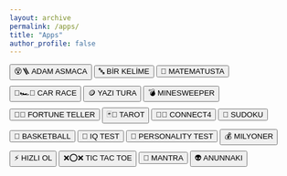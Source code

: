 ```yaml
---
layout: archive
permalink: /apps/
title: "Apps"
author_profile: false
---
```


<style>
    button {
      margin-bottom: 10px; /* Butonlar arasına 10px boşluk ekler */
    }
  </style>

<button onclick="location.href='../game/hangman/hangman.html'">😵🪜 ADAM ASMACA</button> 
<button onclick="location.href='../game/birkelime.html'">🔤 BİR KELİME</button> 
<button onclick="location.href='../game/matematusta.html'">🧮 MATEMATUSTA</button> 
<button onclick="location.href='../game/car-race.html'">🏁🏎️💨 CAR RACE</button> 
<button onclick="location.href='../game/yazitura.html'">🪙 YAZI TURA</button> 
<button onclick="location.href='../game/minesweeper.html'">💣 MINESWEEPER</button> 
<button onclick="location.href='../game/fortune-teller.html'">🔮✨ FORTUNE TELLER</button> 
<button onclick="location.href='../game/tarot/tarot-reader.html'">🃏🔮 TAROT</button> 
<button onclick="location.href='../game/connectfour.html'">🔴🔵 CONNECT4</button> 
<button onclick="location.href='../game/sudoku.html'">🔢 SUDOKU</button> 
<button onclick="location.href='../game/basketball.html'">🏀 BASKETBALL</button> 
<button onclick="location.href='../game/iqtest.html'">🧠 IQ TEST</button> 
<button onclick="location.href='../game/personality-test.html'">🌟 PERSONALITY TEST</button> 
<button onclick="location.href='../game/milyoner.html'">💰 MILYONER</button> 
<button onclick="location.href='../game/fastreflex.html'">⚡ HIZLI OL</button> 
<button onclick="location.href='../game/tictactoe.html'">❌⭕❌ TIC TAC TOE</button> 
<button onclick="location.href='../game/mantra.html'">🙏 MANTRA</button> 
<button onclick="location.href='../game/anunnaki.html'">👽 ANUNNAKI</button>  
